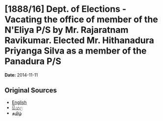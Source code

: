 # [1888/16] Dept. of Elections - Vacating the office of member of the N'Eliya P/S by Mr. Rajaratnam Ravikumar. Elected Mr. Hithanadura Priyanga Silva as a member of the Panadura P/S

**Date:** 2014-11-11

## Original Sources

- [English](https://documents.gov.lk/view/extra-gazettes/2014/11/1888-16_E.pdf)
- [සිංහල](https://documents.gov.lk/view/extra-gazettes/2014/11/1888-16_S.pdf)
- [தமிழ்](https://documents.gov.lk/view/extra-gazettes/2014/11/1888-16_T.pdf)
